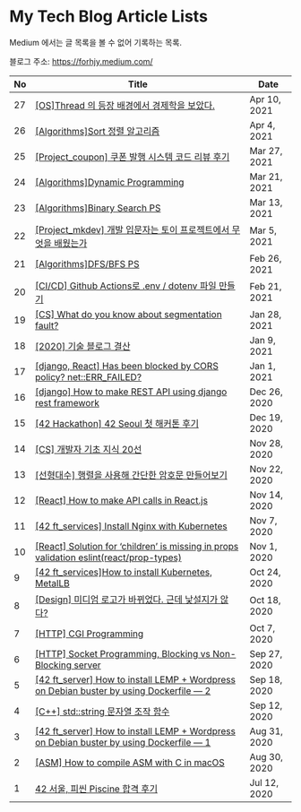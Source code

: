 # My Tech Blog Article Lists

Medium 에서는 글 목록을 볼 수 없어 기록하는 목록.

블로그 주소: https://forhjy.medium.com/

|No|Title|Date|
|-|------|---|
|27|[[OS]Thread 의 등장 배경에서 경제학을 보았다.](https://forhjy.medium.com/os-thread-%EC%9D%98-%EB%93%B1%EC%9E%A5-%EB%B0%B0%EA%B2%BD%EC%97%90%EC%84%9C-%EA%B2%BD%EC%A0%9C%ED%95%99%EC%9D%84-%EB%B3%B4%EC%95%98%EB%8B%A4-222f65802d8e)|Apr 10, 2021|
|26|[[Algorithms]Sort 정렬 알고리즘](https://forhjy.medium.com/algorithms-sort-%EC%A0%95%EB%A0%AC-%EC%95%8C%EA%B3%A0%EB%A6%AC%EC%A6%98-6ba8e3dc684)|Apr 4, 2021|
|25|[[Project_coupon] 쿠폰 발행 시스템 코드 리뷰 후기](https://forhjy.medium.com/project-coupon-%EC%BF%A0%ED%8F%B0-%EB%B0%9C%ED%96%89-%EC%8B%9C%EC%8A%A4%ED%85%9C-%EC%BD%94%EB%93%9C-%EB%A6%AC%EB%B7%B0-%ED%9B%84%EA%B8%B0-76cc78133cda)|Mar 27, 2021|
|24|[[Algorithms]Dynamic Programming](https://forhjy.medium.com/algorithms-dynamic-programming-40a6e29d15ab)|Mar 21, 2021|
|23|[[Algorithms]Binary Search PS](https://forhjy.medium.com/algorithms-binary-search-ps-33ed8b56423a)|Mar 13, 2021|
|22|[[Project_mkdev] 개발 입문자는 토이 프로젝트에서 무엇을 배웠는가](https://forhjy.medium.com/project-mkdev-%EA%B0%9C%EB%B0%9C-%EC%9E%85%EB%AC%B8%EC%9E%90%EB%8A%94-%ED%86%A0%EC%9D%B4-%ED%94%84%EB%A1%9C%EC%A0%9D%ED%8A%B8%EC%97%90%EC%84%9C-%EB%AC%B4%EC%97%87%EC%9D%84-%EB%B0%B0%EC%9B%A0%EB%8A%94%EA%B0%80-c43cf31b407)|Mar 5, 2021|
|21|[[Algorithms]DFS/BFS PS](https://forhjy.medium.com/algorithm-dfs-bfs-ps-c006951cbbe7)|Feb 26, 2021|
|20|[[CI/CD] Github Actions로 .env / dotenv 파일 만들기](https://forhjy.medium.com/ci-cd-github-actions%EB%A1%9C-env-dotenv-%ED%8C%8C%EC%9D%BC-%EB%A7%8C%EB%93%A4%EA%B8%B0-4592a6720c6d)|Feb 21, 2021|
|19|[[CS] What do you know about segmentation fault?](https://forhjy.medium.com/cs-what-do-you-know-about-segmentation-fault-1aca43f9d162)|Jan 28, 2021|
|18|[[2020] 기술 블로그 결산](https://forhjy.medium.com/2020-%EA%B8%B0%EC%88%A0-%EB%B8%94%EB%A1%9C%EA%B7%B8-%EA%B2%B0%EC%82%B0-b9fa036851a7)|Jan 9, 2021|
|17|[[django, React] Has been blocked by CORS policy? net::ERR_FAILED?](https://forhjy.medium.com/django-react-has-been-blocked-by-cors-policy-net-err-failed-725723b019d4)|Jan 1, 2021|
|16|[[django] How to make REST API using django rest framework](https://forhjy.medium.com/python3-how-to-make-rest-api-using-django-rest-framework-a573ffa63ca7)|Dec 26, 2020|
|15|[[42 Hackathon] 42 Seoul 첫 해커톤 후기](https://forhjy.medium.com/42-hackathon-42-seoul-%EC%B2%AB-%ED%95%B4%EC%BB%A4%ED%86%A4-%ED%9B%84%EA%B8%B0-21c8900584f)|Dec 19, 2020|
|14|[[CS] 개발자 기초 지식 20선](https://forhjy.medium.com/%EA%B0%9C%EB%B0%9C%EC%9E%90-%EA%B8%B0%EC%B4%88-%EC%A7%80%EC%8B%9D-20%EC%84%A0-1ef96192f189)|Nov 28, 2020|
|13|[[선형대수] 행렬을 사용해 간단한 암호문 만들어보기](https://forhjy.medium.com/%EC%84%A0%ED%98%95%EB%8C%80%EC%88%98-%ED%96%89%EB%A0%AC%EC%9D%84-%EC%82%AC%EC%9A%A9%ED%95%B4-%EA%B0%84%EB%8B%A8%ED%95%9C-%EC%95%94%ED%98%B8%EB%AC%B8-%EB%A7%8C%EB%93%A4%EC%96%B4%EB%B3%B4%EA%B8%B0-f894171d5f74)|Nov 22, 2020|
|12|[[React] How to make API calls in React.js](https://forhjy.medium.com/react-how-to-make-api-calls-in-react-js-9edb8dd4edb3)|Nov 14, 2020|
|11|[[42 ft_services] Install Nginx with Kubernetes](https://forhjy.medium.com/42-ft-services-install-nginx-with-kubernetes-fd22a5fcb062)|Nov 7, 2020|
|10|[[React] Solution for ‘children’ is missing in props validation eslint(react/prop-types)](https://forhjy.medium.com/react-solution-for-children-is-missing-in-props-validation-eslint-react-prop-types-2e11bc6043c7)|Nov 1, 2020|
|9|[[42 ft_services]How to install Kubernetes, MetalLB](https://forhjy.medium.com/42-ft-service-how-to-install-kubernetes-metallb-30d66f92d726)|Oct 24, 2020|
|8|[[Design] 미디엄 로고가 바뀌었다. 근데 낯설지가 않다?](https://forhjy.medium.com/%EB%AF%B8%EB%94%94%EC%97%84-%EB%A1%9C%EA%B3%A0%EA%B0%80-%EB%B0%94%EB%80%8C%EC%97%88%EB%8B%A4-%EA%B7%BC%EB%8D%B0-%EB%82%AF%EC%84%A4%EC%A7%80%EA%B0%80-%EC%95%8A%EB%8B%A4-7686d760a494)|Oct 18, 2020|
|7|[[HTTP] CGI Programming](https://forhjy.medium.com/42-webserv-cgi-programming-66d63c3b22db)|Oct 7, 2020|
|6|[[HTTP] Socket Programming, Blocking vs Non-Blocking server](https://forhjy.medium.com/42-webserv-socket-programming-blocking-vs-non-blocking-server-c4fdfbac32f1)|Sep 27, 2020|
|5|[[42 ft_server] How to install LEMP + Wordpress on Debian buster by using Dockerfile — 2](https://forhjy.medium.com/42-ft-server-how-to-install-lemp-wordpress-on-debian-buster-by-using-dockerfile-2-4042adb2ab2c)|Sep 18, 2020|
|4|[[C++] std::string 문자열 조작 함수](https://forhjy.medium.com/c-std-string-%EB%AC%B8%EC%9E%90%EC%97%B4-%EC%A1%B0%EC%9E%91-%ED%95%A8%EC%88%98-72a7d7dc5be7)|Sep 12, 2020|
|3|[[42 ft_server] How to install LEMP + Wordpress on Debian buster by using Dockerfile — 1](https://forhjy.medium.com/how-to-install-lemp-wordpress-on-debian-buster-by-using-dockerfile-1-75ddf3ede861)|Aug 31, 2020|
|2|[[ASM] How to compile ASM with C in macOS](https://forhjy.medium.com/how-to-compile-asm-s-with-c-c-in-macos-e2cad3193300)|Aug 30, 2020|
|1|[42 서울, 피씬 Piscine 합격 후기](https://forhjy.medium.com/42-%EC%84%9C%EC%9A%B8-%ED%94%BC%EC%94%AC-piscine-%ED%95%A9%EA%B2%A9-%ED%9B%84%EA%B8%B0-732daf988060)|Jul 12, 2020|
